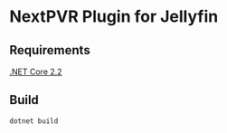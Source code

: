 # NextPVR Plugin for Jellyfin

## Requirements
[.NET Core 2.2](https://dotnet.microsoft.com/download/dotnet-core/2.2)

## Build
`dotnet build`
